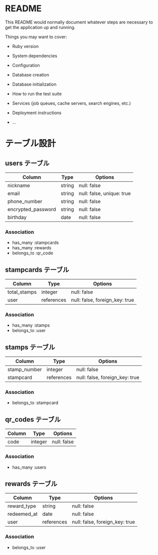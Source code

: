 # README

This README would normally document whatever steps are necessary to get the
application up and running.

Things you may want to cover:

* Ruby version

* System dependencies

* Configuration

* Database creation

* Database initialization

* How to run the test suite

* Services (job queues, cache servers, search engines, etc.)

* Deployment instructions

* ...

# テーブル設計

## users テーブル

| Column             | Type   | Options                   |
| ------------------ | ------ | ------------------------- |
| nickname           | string | null: false               |
| email              | string | null: false, unique: true |
| phone_number       | string | null: false               |
| encrypted_password | string | null: false               |
| birthday           | date   | null: false               |

### Association
- has_many :stampcards
- has_many :rewards
- belongs_to :qr_code

## stampcards テーブル

| Column             | Type      | Options                        |
| ------------------ | --------- | ------------------------------ |
| total_stamps       | integer   | null: false                    |
| user               |references | null: false, foreign_key: true |

### Association
- has_many :stamps
- belongs_to :user

## stamps テーブル

| Column             | Type      | Options                        |
| ------------------ | --------- | ------------------------------ |
| stamp_number       | integer   | null: false                    |
| stampcard          |references | null: false, foreign_key: true |

### Association
- belongs_to :stampcard

## qr_codes テーブル

| Column             | Type      | Options                        |
| ------------------ | --------- | ------------------------------ |
| code               | integer   | null: false                    |

### Association
- has_many :users

## rewards テーブル

| Column             | Type      | Options                        |
| ------------------ | --------- | ------------------------------ |
| reward_type        | string    | null: false                    |
| redeemed_at        | date      | null: false                    |
| user               |references | null: false, foreign_key: true |

### Association
- belongs_to :user